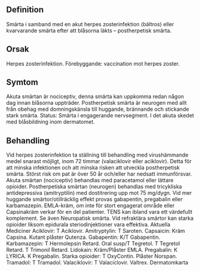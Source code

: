 ## Definition

Smärta i samband med en akut herpes zosterinfektion (bältros) eller kvarvarande smärta efter att blåsorna läkts – postherpetisk smärta.

## Orsak

Herpes zosterinfektion.
Förebyggande: vaccination mot herpes zoster.

## Symtom

Akuta smärtan är nociceptiv, denna smärta kan uppkomma redan någon dag innan blåsorna uppträder. Postherpetisk smärta är neurogen med allt från obehag med domningskänsla till huggande, brännande och stickande stark smärta.
Status: Smärta i engagerande nervsegment. I det akuta skedet med blåsbildning inom dermatomet.

## Behandling

Vid herpes zosterinfektion ta ställning till behandling med virushämmande medel snarast möjligt, inom 72 timmar (valaciklovir eller aciklovir). Detta för att minska infektionen och att minska risken att utveckla postherpetisk smärta. Störst risk om pat är över 50 år och/eller har nedsatt immunförsvar. Akuta smärtan (nociceptiv) behandlas med paracetamol eller lättare opioider. Postherpetiska smärtan (neurogen) behandlas med tricykliska antidepressiva (amitryptilin) med dostitrering upp mot 75 mg/dygn. Vid mer huggande smärtor/otillräcklig effekt provas gabapentin, pregabalin eller karbamazepin. EMLA-kräm, om inte för stort engagerat område eller Capsinakräm verkar för en del patienter. TENS kan ibland vara ett värdefullt komplement. Se även Neuropatisk smärta.
Vid refraktära smärtor kan starka opioider liksom epidurala steriodinjektioner vara effektiva.
Aktuella Mediciner
Aciklovir: T Aciklovir.
Amitryptylin: T Saroten.
Capsaicin: Kräm Capsina. Kutant plåster Qutenza.
Gabapentin: K/T Gabapentin.
Karbamazepin: T Hermolepsin Retard. Oral susp/T Tegretol. T Tegretol Retard. T Trimonil Retard.
Lidokain: Kräm/Plåster EMLA.
Pregabalin: K LYRICA. K Pregabalin.
Starka opioider: T OxyContin. Plåster Norspan.
Tramadol: T Tramadol.
Valaciklovir: T Valaciclovir. Valtrex.
Dermatomkarta

